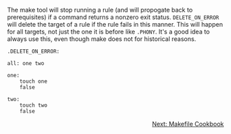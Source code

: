 The make tool will stop running a rule (and will propogate back to prerequisites) if a command returns a nonzero exit status. `DELETE_ON_ERROR` will delete the target of a rule if the rule fails in this manner. This will happen for all targets, not just the one it is before like `.PHONY`. It's a good idea to always use this, even though make does not for historical reasons.

```make
.DELETE_ON_ERROR:

all: one two

one:
	touch one
	false

two:
	touch two
	false
```

<p align="right">
	<a href="https://github.com/AmrElsayyad/makefile-tutorial/tree/main/Makefile%20Cookbook" id="cookbook">
		Next: Makefile Cookbook
	</a>
</p>
